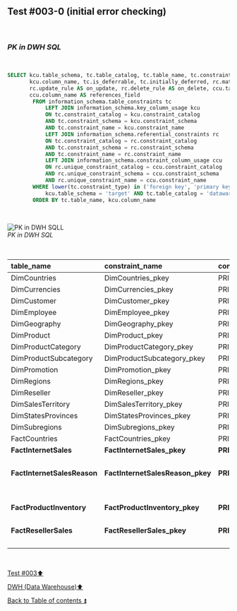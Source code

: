 ## Test #003-0 (initial error checking)  

<p><br></p>

### **_PK in DWH SQL_**  

<p><br></p> 

````SQL
SELECT kcu.table_schema, tc.table_catalog, tc.table_name, tc.constraint_name, tc.constraint_type, 
	   kcu.column_name, tc.is_deferrable, tc.initially_deferred, rc.match_option AS match_type, 
	   rc.update_rule AS on_update, rc.delete_rule AS on_delete, ccu.table_name AS references_table,
	   ccu.column_name AS references_field
		FROM information_schema.table_constraints tc
			LEFT JOIN information_schema.key_column_usage kcu
			ON tc.constraint_catalog = kcu.constraint_catalog
			AND tc.constraint_schema = kcu.constraint_schema
			AND tc.constraint_name = kcu.constraint_name
			LEFT JOIN information_schema.referential_constraints rc
			ON tc.constraint_catalog = rc.constraint_catalog
			AND tc.constraint_schema = rc.constraint_schema
			AND tc.constraint_name = rc.constraint_name
			LEFT JOIN information_schema.constraint_column_usage ccu
			ON rc.unique_constraint_catalog = ccu.constraint_catalog
			AND rc.unique_constraint_schema = ccu.constraint_schema
			AND rc.unique_constraint_name = ccu.constraint_name
		WHERE lower(tc.constraint_type) in ('foreign key', 'primary key') AND
			kcu.table_schema = 'target' AND tc.table_catalog = 'datawarehouse' AND tc.table_name<> 'Metadata'
		ORDER BY tc.table_name, kcu.column_name
````

<p><br></p>

![PK in DWH SQLL](https://i.imgur.com/GNyXB0K.png)  
_PK in DWH SQL_

<p><br></p>

| table_name                    | constraint_name                  | constraint_type   | column_name           |
| :---------------------------- | :------------------------------- | :---------------- | :-------------------- |
| DimCountries                  | DimCountries_pkey                | PRIMARY KEY       | CountryCode           |
| DimCurrencies                 | DimCurrencies_pkey               | PRIMARY KEY       | CurrencyKey           |
| DimCustomer                   | DimCustomer_pkey                 | PRIMARY KEY       | CustomerKey           |
| DimEmployee                   | DimEmployee_pkey                 | PRIMARY KEY       | EmployeeKey           |
| DimGeography                  | DimGeography_pkey                | PRIMARY KEY       | GeographyKey          |
| DimProduct                    | DimProduct_pkey                  | PRIMARY KEY       | ProductKey            |
| DimProductCategory            | DimProductCategory_pkey          | PRIMARY KEY       | ProductCategoryKey    |
| DimProductSubcategory         | DimProductSubcategory_pkey       | PRIMARY KEY       | ProductSubcategoryKey |
| DimPromotion                  | DimPromotion_pkey                | PRIMARY KEY       | PromotionKey          |
| DimRegions                    | DimRegions_pkey                  | PRIMARY KEY       | RegionCode            |
| DimReseller                   | DimReseller_pkey                 | PRIMARY KEY       | ResellerKey           |
| DimSalesTerritory             | DimSalesTerritory_pkey           | PRIMARY KEY       | SalesTerritoryKey     |
| DimStatesProvinces            | DimStatesProvinces_pkey          | PRIMARY KEY       | StateProvinceCode     |
| DimSubregions                 | DimSubregions_pkey               | PRIMARY KEY       | SubregionCode         |
| FactCountries                 | FactCountries_pkey               | PRIMARY KEY       | CountryCode           |
| **FactInternetSales**         | **FactInternetSales_pkey**       | **PRIMARY KEY**   | SalesOrderLineNumber  |
|                               |                                  |                   | SalesOrderNumber      |
| **FactInternetSalesReason**   | **FactInternetSalesReason_pkey** | **PRIMARY KEY**   | SalesOrderLineNumber  |
|                               |                                  |                   | SalesOrderNumber      |
|                               |                                  |                   | SalesReasonKey        |
| **FactProductInventory**      | **FactProductInventory_pkey**    | **PRIMARY KEY**   | MovementDate          |
|                               |                                  |                   | ProductKey            |
| **FactResellerSales**         | **FactResellerSales_pkey**       | **PRIMARY KEY**   | SalesOrderLineNumber  |
|                               |                                  |                   | SalesOrderNumber      |
<p><br></p>

[Test #003:arrow_up:](t003.md)  

[DWH (Data Warehouse):arrow_up:](../dwh.md)  

[Back to Table of contents :arrow_double_up:](../../README.md)   